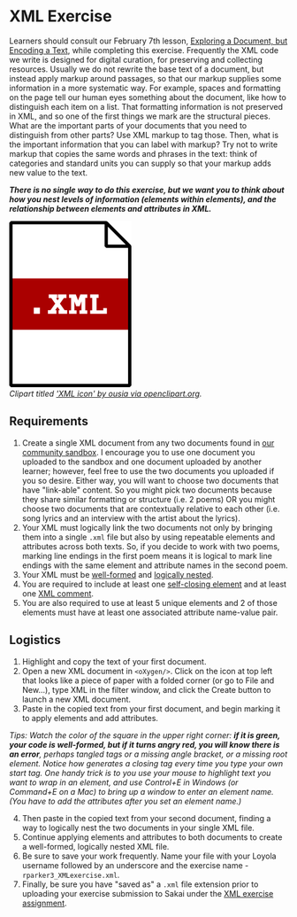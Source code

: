 # XML Exercise  
Learners should consult our February 7th lesson, [Exploring a Document, but Encoding a Text](https://github.com/RJP43/LiliElbe_EngagedLearners/wiki/Exploring-a-Document,-but-Encoding-a-Text), while completing this exercise. Frequently the XML code we write is designed for digital curation, for preserving and collecting resources. Usually we do not rewrite the base text of a document, but instead apply markup around passages, so that our markup supplies some information in a more systematic way. For example, spaces and formatting on the page tell our human eyes something about the document, like how to distinguish each item on a list. That formatting information is not preserved in XML, and so one of the first things we mark are the structural pieces. What are the important parts of your documents that you need to distinguish from other parts? Use XML markup to tag those. Then, what is the important information that you can label with markup? Try not to write markup that copies the same words and phrases in the text: think of categories and standard units you can supply so that your markup adds new value to the text.  

**_There is no single way to do this exercise, but we want you to think about how you nest levels of information (elements within elements), and the relationship between elements and attributes in XML._**   
  
![clipart of a document with the .XML file extension written across it](https://github.com/RJP43/LiliElbe_EngagedLearners/blob/master/WIKIandREADMEmaterials/xml_document_clipart.png "clipart titled 'XML icon' by ousia via openclipart.org")  
*Clipart titled ['XML icon' by ousia via openclipart.org](https://openclipart.org/detail/309871/xml-icon).*
  
## Requirements  
1. Create a single XML document from any two documents found in [our community sandbox](https://github.com/RJP43/LiliElbe_EngagedLearners/tree/master/sandbox). I encourage you to use one document you uploaded to the sandbox and one document uploaded by another learner; however, feel free to use the two documents you uploaded if you so desire. Either way, you will want to choose two documents that have "link-able" content. So you might pick two documents because they share similar formatting or structure (i.e. 2 poems) OR you might choose two documents that are contextually relative to each other (i.e. song lyrics and an interview with the artist about the lyrics). 
2. Your XML must logically link the two documents not only by bringing them into a single `.xml` file but also by using repeatable elements and attributes across both texts. So, if you decide to work with two poems, marking line endings in the first poem means it is logical to mark line endings with the same element and attribute names in the second poem.  
3. Your XML must be [well-formed](https://github.com/RJP43/LiliElbe_EngagedLearners/wiki/Exploring-a-Document,-but-Encoding-a-Text#rules-for-well-formed-xml) and [logically nested](https://github.com/RJP43/LiliElbe_EngagedLearners/wiki/Exploring-a-Document,-but-Encoding-a-Text#understanding-the-xml-hierarchy).
4. You are required to include at least one [self-closing element](https://github.com/RJP43/LiliElbe_EngagedLearners/wiki/Exploring-a-Document,-but-Encoding-a-Text#this-is-a-self-closing-element) and at least one [XML comment](https://github.com/RJP43/LiliElbe_EngagedLearners/wiki/Exploring-a-Document,-but-Encoding-a-Text#this-is-a-xml-comment). 
5. You are also required to use at least 5 unique elements and 2 of those elements must have at least one  associated attribute name-value pair. 

## Logistics  
1. Highlight and copy the text of your first document.  
2. Open a new XML document in `<oXygen/>`. Click on the icon at top left that looks like a piece of paper with a folded corner (or go to File and New...), type XML in the filter window, and click the Create button to launch a new XML document.  
3. Paste in the copied text from your first document, and begin marking it to apply elements and add attributes.   
  
_Tips: Watch the color of the square in the upper right corner: **if it is green, your code is well-formed, but if it turns angry red, you will know there is an error**, perhaps tangled tags or a missing angle bracket, or a missing root element. Notice how <oXygen/> generates a closing tag every time you type your own start tag. One handy trick is to you use your mouse to highlight text you want to wrap in an element, and use Control+E in Windows (or Command+E on a Mac) to bring up a window to enter an element name. (You have to add the attributes after you set an element name.)_  
  
4. Then paste in the copied text from your second document, finding a way to logically nest the two documents in your single XML file.   
5. Continue applying elements and attributes to both documents to create a well-formed, logically nested XML file.  
6. Be sure to save your work frequently. Name your file with your Loyola username followed by an underscore and the exercise name - `rparker3_XMLexercise.xml`. 
7. Finally, be sure you have "saved as" a `.xml` file extension prior to uploading your exercise submission to Sakai under the [XML exercise assignment](https://sakai.luc.edu/x/6Nkhm3).

